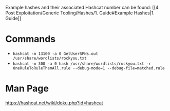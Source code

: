 Example hashes and their associated Hashcat number can be found: [[4. Post Exploitation/Generic Tooling/Hashes/1. Guide#Example Hashes|1. Guide]]


# Commands

* `hashcat -m 13100 -a 0 GetUserSPNs.out /usr/share/wordlists/rockyou.txt`
* `hashcat -m 300 -a 0 hash /usr/share/wordlists/rockyou.txt -r OneRuleToRuleThemAll.rule --debug-mode=1 --debug-file=matched.rule`

# Man Page

https://hashcat.net/wiki/doku.php?id=hashcat